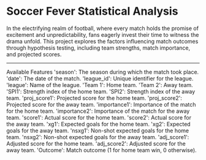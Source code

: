 # Soccer Fever Statistical Analysis
In the electrifying realm of football, where every match holds the promise of excitement and unpredictability, fans eagerly invest their time to witness the drama unfold. This project explores the factors influencing match outcomes through hypothesis testing, including team strengths, match importance, and projected scores.
______________________________________________
Available Features
'season': The season during which the match took place.
'date': The date of the match.
'league_id': Unique identifier for the league.
'league': Name of the league.
'Team 1': Home team.
'Team 2': Away team.
'SPI1': Strength index of the home team.
'SPI2': Strength index of the away team.
'proj_score1': Projected score for the home team.
'proj_score2': Projected score for the away team.
'importance1': Importance of the match for the home team.
'importance2': Importance of the match for the away team.
'score1': Actual score for the home team.
'score2': Actual score for the away team.
'xg1': Expected goals for the home team.
'xg2': Expected goals for the away team.
'nsxg1': Non-shot expected goals for the home team.
'nsxg2': Non-shot expected goals for the away team.
'adj_score1': Adjusted score for the home team.
'adj_score2': Adjusted score for the away team.
'Outcome': Match outcome (1 for home team win, 0 otherwise).

